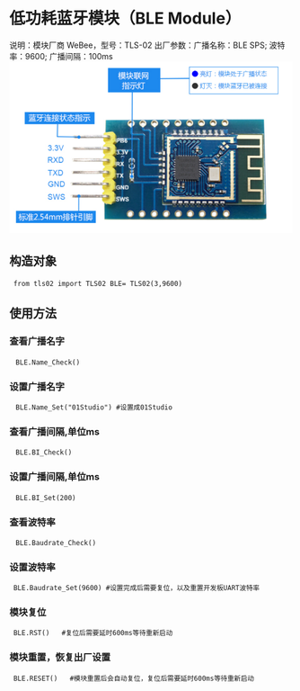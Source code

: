 #  低功耗蓝牙模块（BLE Module）

说明：模块厂商 WeBee，型号：TLS-02
出厂参数：广播名称：BLE SPS; 波特率：9600; 广播间隔：100ms
![WeBee TLS-02](https://github.com/01studio-lab/MicroPython-Examples/blob/master/1.pyBoard%20v1.1(STM32)/4.%E7%89%A9%E8%81%94%E7%BD%91%E6%A8%A1%E5%9D%97/1.%E8%93%9D%E7%89%99(BLE)/TLS-02/WeBee%20TLS-02.png)

## 构造对象
` ` `
from tls02 import TLS02
BLE= TLS02(3,9600)
` ` `

## 使用方法
### 查看广播名字
` ` `
BLE.Name_Check()
` ` `
### 设置广播名字
` ` `
BLE.Name_Set("01Studio") #设置成01Studio
` ` `

### 查看广播间隔,单位ms
` ` `
BLE.BI_Check()
` ` `
### 设置广播间隔,单位ms
` ` `
BLE.BI_Set(200)
` ` `

### 查看波特率
` ` `
BLE.Baudrate_Check()
` ` `
### 设置波特率
` ` `
BLE.Baudrate_Set(9600) #设置完成后需要复位，以及重置开发板UART波特率
` ` `
### 模块复位
` ` `
BLE.RST()   #复位后需要延时600ms等待重新启动
` ` `

### 模块重置，恢复出厂设置
` ` `
BLE.RESET()   #模块重置后会自动复位，复位后需要延时600ms等待重新启动
` ` `

